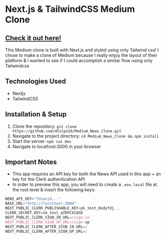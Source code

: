# Next.js & TailwindCSS Medium Clone 
## [Check it out here!](https://summittracker.netlify.app/)

This Medium clone is built with Next.js and styled using only Tailwind css! I chose to make a clone of Medium because I really enjoy the layout of their platform & I wanted to see if I could accomplish a similar flow using only Tailwindcss

## Technologies Used

- Nextjs
- TailwindCSS

## Installation & Setup

1. Clone the repository: `git clone https://github.com/dtulpa16/Medium_News_Clone.git`
2. Navigate to the project directory: `cd Medium_News_Clone && npm install`
3. Start the server: `npm run dev`
4. Navigate to localhost:3000 in your browser

## Important Notes

- This app requires an API key for both the News API used in this app + an key for the Clerk authentication API
- In order to preview this app, you will need to create a `.env.local` file at the root level & insert the following keys:
```javascript
NEWS_API_KEY="fdsaujd..."
BASE_URL="http://localhost:3000"
NEXT_PUBLIC_CLERK_PUBLISHABLE_KEY=pk_test_Hsdyfdj...
CLERK_SECRET_KEY=sk_test_qfDFCXCASD
NEXT_PUBLIC_CLERK_SIGN_IN_URL=/sign-in
NEXT_PUBLIC_CLERK_SIGN_UP_URL=/sign-up
NEXT_PUBLIC_CLERK_AFTER_SIGN_IN_URL=/
NEXT_PUBLIC_CLERK_AFTER_SIGN_UP_URL=/
```
